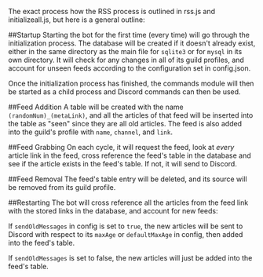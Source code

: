 The exact process how the RSS process is outlined in rss.js and initializeall.js, but here is a general outline:

##Startup
Starting the bot for the first time (every time) will go through the initialization process. The database will be created if it doesn't already exist, either in the same directory as the main file for `sqlite3` or for `mysql` in its own directory. It will check for any changes in all of its guild profiles, and account for unseen feeds according to the configuration set in config.json.

Once the initialization process has finished, the commands module will then be started as a child process and Discord commands can then be used.

##Feed Addition
A table will be created with the name `(randomNum)_(metaLink)`, and all the articles of that feed will be inserted into the table as "seen" since they are all old articles. The feed is also added into the guild's profile with `name`, `channel`, and `link`.

##Feed Grabbing
On each cycle, it will request the feed, look at *every* article link in the feed, cross reference the feed's table in the database and see if the article exists in the feed's table. If not, it will send to Discord.

##Feed Removal
The feed's table entry will be deleted, and its source will be removed from its guild profile.

##Restarting
The bot will cross reference all the articles from the feed link with the stored links in the database, and account for new feeds:

If `sendOldMessages` in config is set to `true`, the new articles will be sent to Discord with respect to its `maxAge` or `defaultMaxAge` in config, then added into the feed's table.

If `sendOldMessages` is set to false, the new articles will just be added into the feed's table.
